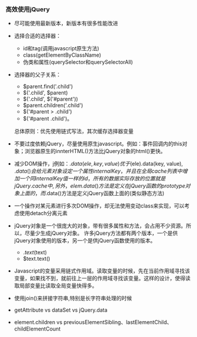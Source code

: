 ### 高效使用jQuery

* 尽可能使用最新版本，新版本有很多性能改进

* 选择合适的选择器：
   + id和tag(调用javascript原生方法) 
   + class(getElementByClassName) 
   + 伪类和属性(querySelector和querySelectorAll)  

* 选择器的父子关系：
   + $parent.find('.child')
   + $('.child', $parent) 
   + $('.child', $('#parent')) 
   + $parent.children('.child') 
   + $('#parent > .child') 
   + $('#parent .child')。

   总体原则：优先使用链式写法，其次缓存选择器变量

* 不要过度依赖jQuery，尽量使用原生javascript。例如：事件回调内的this对象；浏览器原生的innterHTML()方法比jQuery对象的html()更快。

* 减少DOM操作，j例如：$.data(ele, key, value)优于$(ele).data(key, value),          $.data()会给元素对象设定一个属性internalKey，并且在全局cache列表中增加一个同internalKey值一样的id，所有的数据实际存放的位置就是jQuery.cache中,另外，elem.data()方法是定义在jQuery函数的prototype对象上面的， 而$.data()方法是定义jQuery函数上面的(类似静态方法)
          
* 一个操作对某元素进行多次DOM操作，却无法使用变动class来实现，可以考虑使用detach分离元素

* jQuery对象是一个很庞大的对象，带有很多属性和方法，会占用不少资源。所以，尽量少生成jQuery对象。
许多jQuery方法都有两个版本，一个是供jQuery对象使用的版本，另一个是供jQuery函数使用的版本。
   + $.text($text) 
   + $text.text()
          
* Javascript的变量采用链式作用域。读取变量的时候，先在当前作用域寻找该变量，如果找不到，就前往上一层的作用域寻找该变量。这样的设计，使得读取局部变量比读取全局变量快得多。
          
* 使用join()来拼接字符串,特别是长字符串处理的时候

* getAttribute vs dataSet vs jQuery.data

* element.children vs previousElementSibling、lastElementChild、childElementCount
